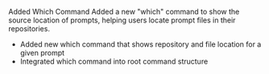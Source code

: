 Added Which Command
Added a new "which" command to show the source location of prompts, helping users locate prompt files in their repositories.

- Added new which command that shows repository and file location for a given prompt
- Integrated which command into root command structure 
